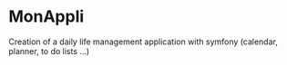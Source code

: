 # MonAppli
Creation of a daily life management application with symfony
(calendar, planner, to do lists ...)
